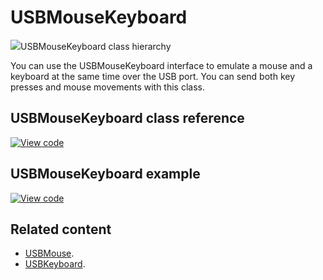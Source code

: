 # USBMouseKeyboard

<span class="images">![](https://os.mbed.com/docs/mbed-os/development/mbed-os-api-doxy/class_u_s_b_mouse_keyboard.png)<span>USBMouseKeyboard class hierarchy</span></span>

You can use the USBMouseKeyboard interface to emulate a mouse and a keyboard at the same time over the USB port. You can send both key presses and mouse movements with this class.

## USBMouseKeyboard class reference

[![View code](https://www.mbed.com/embed/?type=library)](https://os.mbed.com/docs/mbed-os/development/mbed-os-api-doxy/class_u_s_b_mouse_keyboard.html)

## USBMouseKeyboard example

[![View code](https://www.mbed.com/embed/?url=https://github.com/ARMmbed/mbed-os-snippet-USBMouseKeyboard/tree/v6.11)](https://github.com/ARMmbed/mbed-os-snippet-USBMouseKeyboard/blob/v6.11/main.cpp)

## Related content

- [USBMouse](../apis/usbmouse.html).
- [USBKeyboard](../apis/usbkeyboard.html).
